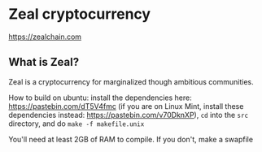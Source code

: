 Zeal cryptocurrency
================================

https://zealchain.com

What is Zeal?
----------------

Zeal is a cryptocurrency for marginalized though ambitious communities.

How to build on ubuntu: install the dependencies here: https://pastebin.com/dT5V4fmc (if you are on Linux Mint, install these dependencies instead: https://pastebin.com/v70DknXP), `cd` into the `src` directory, and do `make -f makefile.unix`

You'll need at least 2GB of RAM to compile. If you don't, make a swapfile
